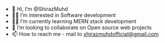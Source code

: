 - 👋 Hi, I’m @ShirazMuhd
- 👨‍💻 I’m interested in Software development
- 👨‍💻 I’m currently learning MERN stack development
- 💞️ I’m looking to collaborate on Open source web projects
- 📫 How to reach me  - mail to shirazmuhdofficial@gmail.com 

<!---
ShirazMuhd/ShirazMuhd is a ✨ special ✨ repository because its `README.md` (this file) appears on your GitHub profile.
You can click the Preview link to take a look at your changes.
--->
